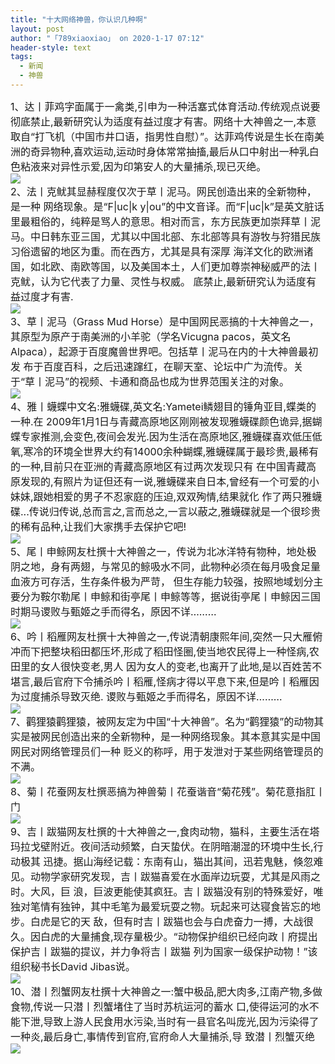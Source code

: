 ```yaml
---
title: "十大网络神兽，你认识几种啊"
layout: post
author: "「789xiaoxiao」 on 2020-1-17 07:12"
header-style: text
tags:
  - 新闻
  - 神兽
---
```


<head></head>
<body>
 <div align="left"> 
  <font style="color:rgb(25, 25, 25)"><font face="&amp;quot"><font style="font-size:16px">1、达丨菲鸡字面属于一禽类,引申为一种活塞式体育活动.传统观点说要彻底禁止,最新研究认为适度有益过度才有害。网络十大神兽之一,本意取自“打飞机（中国市井口语，指男性自慰）”。达菲鸡传说是生长在南美洲的奇异物种,喜欢运动,运动时身体常常抽搐,最后从口中射出一种乳白色粘液来对异性示爱,因为印第安人的大量捕杀,现已灭绝。</font></font></font> 
 </div> 
 <div align="left"> 
  <font style="color:rgb(25, 25, 25)"><font face="&amp;quot"><font style="font-size:16px"><img src="http://img.mp.itc.cn/upload/20170405/f84defd45902485ebc510b53209957e2_th.jpg" onload="thumbImg(this)"></font></font></font> 
 </div> 
 <div align="left"> 
  <font style="color:rgb(25, 25, 25)"><font face="&amp;quot"><font style="font-size:16px">2、法丨克鱿其显赫程度仅次于草丨泥马。网民创造出来的全新物种，是一种 网络现象。是“F|uс|k y|ou”的中文音译。而“F|uс|k”是英文脏话里最粗俗的，纯粹是骂人的意思。相对而言，东方民族更加崇拜草丨泥马。中日韩东亚三国，尤其以中国北部、东北部等具有游牧与狩猎民族习俗遗留的地区为重。而在西方，尤其是具有深厚 海洋文化的欧洲诸国，如北欧、南欧等国，以及美国本土，人们更加尊崇神秘威严的法丨克鱿，认为它代表了力量、灵性与权威。 底禁止,最新研究认为适度有益过度才有害.</font></font></font> 
 </div> 
 <div align="left"> 
  <font style="color:rgb(25, 25, 25)"><font face="&amp;quot"><font style="font-size:16px"><img src="http://img.mp.itc.cn/upload/20170405/0f14fb6454c242a48a52d6476dce0c20_th.jpg" onload="thumbImg(this)"></font></font></font> 
 </div> 
 <div align="left"> 
  <font style="color:rgb(25, 25, 25)"><font face="&amp;quot"><font style="font-size:16px">3、草丨泥马（Grass Mud Horse）是中国网民恶搞的十大神兽之一，其原型为原产于南美洲的小羊驼（学名Vicugna pacos，英文名Alpaca），起源于百度魔兽世界吧。包括草丨泥马在内的十大神兽最初发 布于百度百科，之后迅速蹿红，在聊天室、论坛中广为流传。关于“草丨泥马”的视频、卡通和商品也成为世界范围关注的对象。</font></font></font> 
 </div> 
 <div align="left"> 
  <font style="color:rgb(25, 25, 25)"><font face="&amp;quot"><font style="font-size:16px"><img src="http://img.mp.itc.cn/upload/20170405/4b41b88e49f44610bbb36fc7fb74d7e8_th.jpg" onload="thumbImg(this)"></font></font></font> 
 </div>
 <font style="color:rgb(25, 25, 25)"><font face="&amp;quot"><font style="font-size:16px"> 
    <div align="left">
      4、雅丨蠛蝶中文名:雅蠛碟,英文名:Yametei鳞翅目的锤角亚目,蝶类的一种.在 2009年1月1日与青藏高原地区刚刚被发现雅蠛碟颜色诡异,据蝴蝶专家推测,会变色,夜间会发光.因为生活在高原地区,雅蠛碟喜欢低压低 氧,寒冷的环境全世界大约有14000余种蝴蝶,雅蠛碟属于最珍贵,最稀有的一种,目前只在亚洲的青藏高原地区有过两次发现只有 在中国青藏高原发现的,有照片为证但还有一说,雅蠛碟来自日本,曾经有一个可爱的小妹妹,跟她相爱的男子不忍家庭的压迫,双双殉情,结果就化 作了两只雅蠛碟...传说归传说,总而言之,言而总之,一言以蔽之,雅蠛碟就是一个很珍贵的稀有品种,让我们大家携手去保护它吧! 
    </div> 
    <div align="left"> 
     <img src="http://img.mp.itc.cn/upload/20170405/ded63c93b68b4b118412db202335758d_th.jpg" onload="thumbImg(this)"> 
    </div> 
    <div align="left">
      5、尾丨申鲸网友杜撰十大神兽之一，传说为北冰洋特有物种，地处极阴之地，身有两翅，与常见的鲸吸水不同，此物种必须在每月吸食足量血液方可存活，生存条件极为严苛， 但生存能力较强，按照地域划分主要分为鞍尔勒尾丨申鲸和街亭尾丨申鲸等等，据说街亭尾丨申鲸因三国时期马谡败与甄姬之手而得名，原因不详……… 
    </div> 
    <div align="left"> 
     <img src="http://img.mp.itc.cn/upload/20170405/305c1d6e5fb44799a0151946f282891b_th.jpg" onload="thumbImg(this)"> 
    </div> 
    <div align="left">
      6、吟丨稻雁网友杜撰十大神兽之一,传说清朝康熙年间,突然一只大雁俯冲而下把整块稻田都压坏,形成了稻田怪圈,使当地农民得上一种怪病,农田里的女人很快变老,男人 因为女人的变老,也离开了此地,是以百姓苦不堪言,最后官府下令捕杀吟丨稻雁,怪病才得以平息下来,但是吟丨稻雁因为过度捕杀导致灭绝. 谡败与甄姬之手而得名，原因不详……… 
    </div> 
    <div align="left"> 
     <img src="http://img.mp.itc.cn/upload/20170405/2de1269f10eb4926a35782c31723e378_th.jpg" onload="thumbImg(this)"> 
    </div> 
    <div align="left">
      7、鹳狸猿鹳狸猿，被网友定为中国“十大神兽”。名为“鹳狸猿”的动物其实是被网民创造出来的全新物种，是一种网络现象。其本意其实是中国网民对网络管理员们一种 贬义的称呼，用于发泄对于某些网络管理员的不满。 
    </div> 
    <div align="left"> 
     <img src="http://img.mp.itc.cn/upload/20170405/2f5d897329cd43de91022eace5085086_th.jpg" onload="thumbImg(this)"> 
    </div> 
    <div align="left">
      8、菊丨花蚕网友杜撰恶搞为神兽菊丨花蚕谐音“菊花残”。菊花意指肛丨门 
    </div> 
    <div align="left"> 
     <img src="http://img.mp.itc.cn/upload/20170405/374a007335fa4b29a22a63f70b4e63da_th.jpg" onload="thumbImg(this)"> 
    </div> 
    <div align="left">
      9、吉丨跋猫网友杜撰的十大神兽之一,食肉动物，猫科，主要生活在塔玛拉戈壁附近。夜间活动频繁，白天蛰伏。在阴暗潮湿的环境中生长,行动极其 迅捷。据山海经记载：东南有山，猫出其间，迅若鬼魅，倏忽难见。动物学家研究发现，吉丨跋猫喜爱在水面岸边玩耍，尤其是风雨之时。大风，巨 浪，巨波更能使其疯狂。吉丨跋猫没有别的特殊爱好，唯独对笔情有独钟，其中毛笔为最爱玩耍之物。玩起来可达寝食皆忘的地步。白虎是它的天 敌，但有时吉丨跋猫也会与白虎奋力一搏，大战很久。因白虎的大量捕食,现存量极少。“动物保护组织已经向政丨府提出保护吉丨跋猫的提议，并力争将吉丨跋猫 列为国家一级保护动物！”该组织秘书长David Jibas说。 
    </div> 
    <div align="left"> 
     <img src="http://img.mp.itc.cn/upload/20170405/c9d8f0fa3dd54cd79dbfc08aeb62c289_th.jpg" onload="thumbImg(this)"> 
    </div> 
    <div align="left">
      10、潜丨烈蟹网友杜撰十大神兽之一:蟹中极品,肥大肉多,江南产物,多做食物,传说一只潜丨烈蟹堵住了当时苏杭运河的蓄水 口,使得运河的水不能下泄,导致上游人民食用水污染,当时有一县官名叫庞光,因为污染得了一种炎,最后身亡,事情传到官府,官府命人大量捕杀,导 致潜丨烈蟹灭绝 
    </div> 
    <div align="left"> 
     <img src="http://img.mp.itc.cn/upload/20170405/f087c5fc82604042853a38072a515534_th.jpg" onload="thumbImg(this)"> 
    </div></font></font></font>
 <br> 
 <br>
</body>


